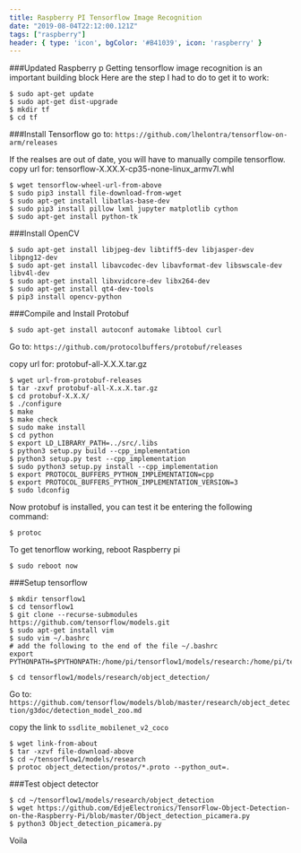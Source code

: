 ```yaml
---
title: Raspberry PI Tensorflow Image Recognition
date: "2019-08-04T22:12:00.121Z"
tags: ["raspberry"]
header: { type: 'icon', bgColor: '#B41039', icon: 'raspberry' }
---
```


###Updated Raspberry p
Getting tensorflow image recognition is an important building block
Here are the step I had to do to get it to work:
```
$ sudo apt-get update
$ sudo apt-get dist-upgrade
$ mkdir tf
$ cd tf
```

###Install Tensorflow
go to:
`https://github.com/lhelontra/tensorflow-on-arm/releases`

If the realses are out of date, you will have to manually compile tensorflow.
copy url for:
tensorflow-X.XX.X-cp35-none-linux_armv7l.whl

```
$ wget tensorflow-wheel-url-from-above
$ sudo pip3 install file-download-from-wget
$ sudo apt-get install libatlas-base-dev
$ sudo pip3 install pillow lxml jupyter matplotlib cython
$ sudo apt-get install python-tk
```

###Install OpenCV
```
$ sudo apt-get install libjpeg-dev libtiff5-dev libjasper-dev libpng12-dev
$ sudo apt-get install libavcodec-dev libavformat-dev libswscale-dev libv4l-dev
$ sudo apt-get install libxvidcore-dev libx264-dev
$ sudo apt-get install qt4-dev-tools
$ pip3 install opencv-python
```

###Compile and Install Protobuf
```
$ sudo apt-get install autoconf automake libtool curl
```

Go to:
`https://github.com/protocolbuffers/protobuf/releases`

copy url for:
protobuf-all-X.X.X.tar.gz

```
$ wget url-from-protobuf-releases
$ tar -zxvf protobuf-all-X.x.X.tar.gz
$ cd protobuf-X.X.X/
$ ./configure
$ make
$ make check
$ sudo make install
$ cd python
$ export LD_LIBRARY_PATH=../src/.libs
$ python3 setup.py build --cpp_implementation
$ python3 setup.py test --cpp_implementation
$ sudo python3 setup.py install --cpp_implementation
$ export PROTOCOL_BUFFERS_PYTHON_IMPLEMENTATION=cpp
$ export PROTOCOL_BUFFERS_PYTHON_IMPLEMENTATION_VERSION=3
$ sudo ldconfig
```

Now protobuf is installed, you can test it be entering the following command:
```
$ protoc
```

To get tenorflow working, reboot Raspberry pi
```
$ sudo reboot now
```

###Setup tensorflow
```
$ mkdir tensorflow1
$ cd tensorflow1
$ git clone --recurse-submodules https://github.com/tensorflow/models.git
$ sudo apt-get install vim
$ sudo vim ~/.bashrc
# add the following to the end of the file ~/.bashrc
export PYTHONPATH=$PYTHONPATH:/home/pi/tensorflow1/models/research:/home/pi/tensorflow1/models/research/slim
```

```
$ cd tensorflow1/models/research/object_detection/
```

Go to: `https://github.com/tensorflow/models/blob/master/research/object_detection/g3doc/detection_model_zoo.md`

copy the link to `ssdlite_mobilenet_v2_coco`

```
$ wget link-from-about
$ tar -xzvf file-download-above
$ cd ~/tensorflow1/models/research
$ protoc object_detection/protos/*.proto --python_out=.
```

###Test object detector
```
$ cd ~/tensorflow1/models/research/object_detection
$ wget https://github.com/EdjeElectronics/TensorFlow-Object-Detection-on-the-Raspberry-Pi/blob/master/Object_detection_picamera.py
$ python3 Object_detection_picamera.py
```

Voila
